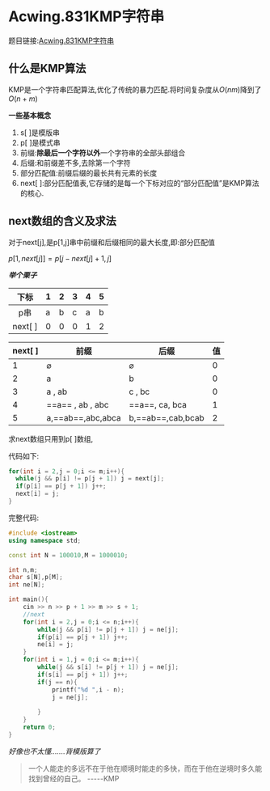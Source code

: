 # Acwing.831KMP字符串

题目链接:[Acwing.831KMP字符串](https://www.acwing.com/problem/content/description/833/)

## 什么是KMP算法

KMP是一个字符串匹配算法,优化了传统的暴力匹配.将时间复杂度从$O(nm)$降到了$O(n+m)$

**一些基本概念**

1. s[ ]是模版串
2. p[ ]是模式串
3. 前缀:**除最后一个字符以外**一个字符串的全部头部组合
4. 后缀:和前缀差不多,去除第一个字符
5. 部分匹配值:前缀后缀的最长共有元素的长度
6. next[ ]:部分匹配值表,它存储的是每一个下标对应的“部分匹配值”是KMP算法的核心.

## next数组的含义及求法

对于next[j],是p[1,j]串中前缀和后缀相同的最大长度,即:部分匹配值

$p[1,next[j]] = p[j - next[j] + 1,j]$

***举个栗子***

|  下标   | 1    | 2    | 3    | 4    | 5    |
| :-----: | ---- | ---- | ---- | ---- | ---- |
|   p串   | a    | b    | c    | a    | b    |
| next[ ] | 0    | 0    | 0    | 1    | 2    |

| next[ ] | 前缀              | 后缀              | 值   |
| ------- | ----------------- | ----------------- | ---- |
| 1       | $\varnothing$     | $\varnothing$     | 0    |
| 2       | a                 | b                 | 0    |
| 3       | a , ab            | c , bc            | 0    |
| 4       | ==a== , ab , abc  | ==a==, ca, bca    | 1    |
| 5       | a,==ab==,abc,abca | b,==ab==,cab,bcab | 2    |

求next数组只用到p[ ]数组,

代码如下:

```cpp
for(int i = 2,j = 0;i <= m;i++){
  while(j && p[i] != p[j + 1]) j = next[j];
  if(p[i] == p[j + 1]) j++;
  next[i] = j;
}
```





完整代码:

```cpp
#include <iostream>
using namespace std;

const int N = 100010,M = 1000010;

int n,m;
char s[N],p[M];
int ne[N];

int main(){
	cin >> n >> p + 1 >> m >> s + 1;
	//next
	for(int i = 2,j = 0;i <= n;i++){
		while(j && p[i] != p[j + 1]) j = ne[j];
		if(p[i] == p[j + 1]) j++;
		ne[i] = j;
	}
	for(int i = 1,j = 0;i <= m;i++){
		while(j && s[i] != p[j + 1]) j = ne[j];
		if(s[i] == p[j + 1]) j++;
		if(j == n){
			printf("%d ",i - n);
			j = ne[j];
			
		}
	}
	return 0;
}
```

*好像也不太懂.......背模版算了*



> 一个人能走的多远不在于他在顺境时能走的多快，而在于他在逆境时多久能找到曾经的自己。         																	-----KMP